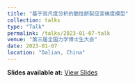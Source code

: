 ```yaml
---
title: "基于双尺度分析的脆性断裂应变梯度模型"
collection: talks
type: "Talk"
permalink: /talks/2023-01-07-talk
venue: "第三届全国力学博士生大会"
date: 2023-01-07
location: "Dalian, China"
---
```

**Slides available at:** [View Slides](https://sukaku-r.github.io/raoyipeng.github.io/files/slide_20230107.pdf)
